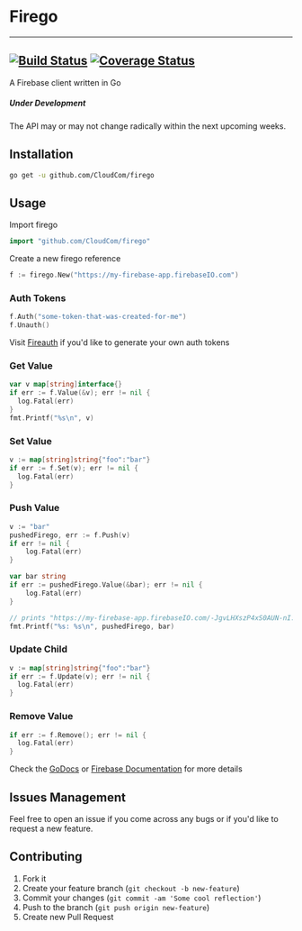 # Firego
---
[![Build Status](https://travis-ci.org/CloudCom/firego.svg?branch=master)](https://travis-ci.org/CloudCom/firego) [![Coverage Status](https://coveralls.io/repos/CloudCom/firego/badge.svg)](https://coveralls.io/r/CloudCom/firego)
---

A Firebase client written in Go

##### Under Development
The API may or may not change radically within the next upcoming weeks.

## Installation

```bash
go get -u github.com/CloudCom/firego
```

## Usage

Import firego

```go
import "github.com/CloudCom/firego"
```

Create a new firego reference

```go
f := firego.New("https://my-firebase-app.firebaseIO.com")
```

### Auth Tokens

```go
f.Auth("some-token-that-was-created-for-me")
f.Unauth()
```

Visit [Fireauth](https://github.com/CloudCom/fireauth) if you'd like to generate your own auth tokens

### Get Value

```go
var v map[string]interface{}
if err := f.Value(&v); err != nil {
  log.Fatal(err)
}
fmt.Printf("%s\n", v)
```

### Set Value

```go
v := map[string]string{"foo":"bar"}
if err := f.Set(v); err != nil {
  log.Fatal(err)
}
```

### Push Value

```go
v := "bar"
pushedFirego, err := f.Push(v)
if err != nil {
	log.Fatal(err)
}

var bar string
if err := pushedFirego.Value(&bar); err != nil {
	log.Fatal(err)
}

// prints "https://my-firebase-app.firebaseIO.com/-JgvLHXszP4xS0AUN-nI: bar"
fmt.Printf("%s: %s\n", pushedFirego, bar)
```

### Update Child

```go
v := map[string]string{"foo":"bar"}
if err := f.Update(v); err != nil {
  log.Fatal(err)
}
```

### Remove Value

```go
if err := f.Remove(); err != nil {
  log.Fatal(err)
}
```

Check the [GoDocs](http://godoc.org/github.com/CloudCom/firego) or
[Firebase Documentation](https://www.firebase.com/docs/rest/) for more details

## Issues Management

Feel free to open an issue if you come across any bugs or
if you'd like to request a new feature.

## Contributing

1. Fork it
2. Create your feature branch (`git checkout -b new-feature`)
3. Commit your changes (`git commit -am 'Some cool reflection'`)
4. Push to the branch (`git push origin new-feature`)
5. Create new Pull Request
